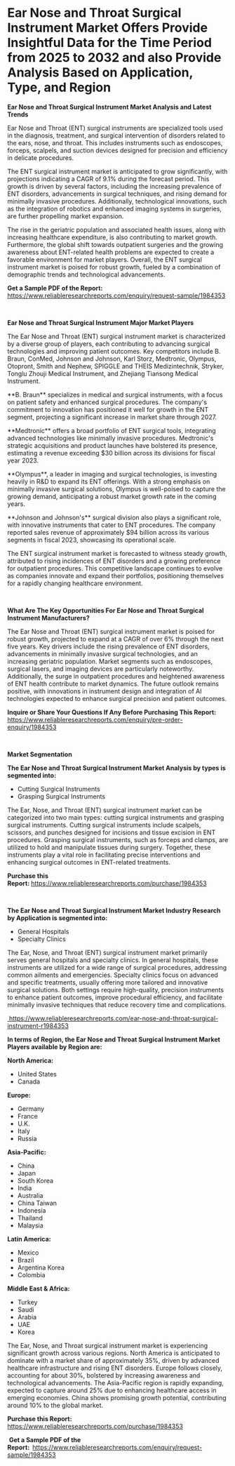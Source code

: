 <p><h1>Ear Nose and Throat Surgical Instrument Market Offers Provide Insightful Data for the Time Period from 2025 to 2032 and also Provide Analysis Based on Application, Type, and Region</h1></p><p><strong>Ear Nose and Throat Surgical Instrument Market Analysis and Latest Trends</strong></p>
<p><p>Ear Nose and Throat (ENT) surgical instruments are specialized tools used in the diagnosis, treatment, and surgical intervention of disorders related to the ears, nose, and throat. This includes instruments such as endoscopes, forceps, scalpels, and suction devices designed for precision and efficiency in delicate procedures.</p><p>The ENT surgical instrument market is anticipated to grow significantly, with projections indicating a CAGR of 9.1% during the forecast period. This growth is driven by several factors, including the increasing prevalence of ENT disorders, advancements in surgical techniques, and rising demand for minimally invasive procedures. Additionally, technological innovations, such as the integration of robotics and enhanced imaging systems in surgeries, are further propelling market expansion.</p><p>The rise in the geriatric population and associated health issues, along with increasing healthcare expenditure, is also contributing to market growth. Furthermore, the global shift towards outpatient surgeries and the growing awareness about ENT-related health problems are expected to create a favorable environment for market players. Overall, the ENT surgical instrument market is poised for robust growth, fueled by a combination of demographic trends and technological advancements.</p></p>
<p><strong>Get a Sample PDF of the Report:&nbsp;</strong> <a href="https://www.reliableresearchreports.com/enquiry/request-sample/1984353?utm_campaign=2242&utm_medium=2&utm_source=Github&utm_content=ia&utm_term=16042025&utm_id=ear-nose-and-throat-surgical-instrument">https://www.reliableresearchreports.com/enquiry/request-sample/1984353</a></p>
<p>&nbsp;</p>
<p><strong>Ear Nose and Throat Surgical Instrument Major Market Players</strong></p>
<p><p>The Ear Nose and Throat (ENT) surgical instrument market is characterized by a diverse group of players, each contributing to advancing surgical technologies and improving patient outcomes. Key competitors include B. Braun, ConMed, Johnson and Johnson, Karl Storz, Medtronic, Olympus, Otopront, Smith and Nephew, SPIGGLE and THEIS Medizintechnik, Stryker, Tonglu Zhouji Medical Instrument, and Zhejiang Tiansong Medical Instrument.</p><p>**B. Braun** specializes in medical and surgical instruments, with a focus on patient safety and enhanced surgical procedures. The company's commitment to innovation has positioned it well for growth in the ENT segment, projecting a significant increase in market share through 2027.</p><p>**Medtronic** offers a broad portfolio of ENT surgical tools, integrating advanced technologies like minimally invasive procedures. Medtronic's strategic acquisitions and product launches have bolstered its presence, estimating a revenue exceeding $30 billion across its divisions for fiscal year 2023.</p><p>**Olympus**, a leader in imaging and surgical technologies, is investing heavily in R&D to expand its ENT offerings. With a strong emphasis on minimally invasive surgical solutions, Olympus is well-poised to capture the growing demand, anticipating a robust market growth rate in the coming years.</p><p>**Johnson and Johnson's** surgical division also plays a significant role, with innovative instruments that cater to ENT procedures. The company reported sales revenue of approximately $94 billion across its various segments in fiscal 2023, showcasing its operational scale.</p><p>The ENT surgical instrument market is forecasted to witness steady growth, attributed to rising incidences of ENT disorders and a growing preference for outpatient procedures. This competitive landscape continues to evolve as companies innovate and expand their portfolios, positioning themselves for a rapidly changing healthcare environment.</p></p>
<p>&nbsp;</p>
<p><strong>What Are The Key Opportunities For Ear Nose and Throat Surgical Instrument Manufacturers?</strong></p>
<p><p>The Ear Nose and Throat (ENT) surgical instrument market is poised for robust growth, projected to expand at a CAGR of over 6% through the next five years. Key drivers include the rising prevalence of ENT disorders, advancements in minimally invasive surgical technologies, and an increasing geriatric population. Market segments such as endoscopes, surgical lasers, and imaging devices are particularly noteworthy. Additionally, the surge in outpatient procedures and heightened awareness of ENT health contribute to market dynamics. The future outlook remains positive, with innovations in instrument design and integration of AI technologies expected to enhance surgical precision and patient outcomes.</p></p>
<p><strong>Inquire or Share Your Questions If Any Before Purchasing This Report:</strong> <a href="https://www.reliableresearchreports.com/enquiry/pre-order-enquiry/1984353?utm_campaign=2242&utm_medium=2&utm_source=Github&utm_content=ia&utm_term=16042025&utm_id=ear-nose-and-throat-surgical-instrument">https://www.reliableresearchreports.com/enquiry/pre-order-enquiry/1984353</a></p>
<p>&nbsp;</p>
<p><strong>Market Segmentation</strong></p>
<p><strong>The Ear Nose and Throat Surgical Instrument Market Analysis by types is segmented into:</strong></p>
<p><ul><li>Cutting Surgical Instruments</li><li>Grasping Surgical Instruments</li></ul></p>
<p><p>The Ear, Nose, and Throat (ENT) surgical instrument market can be categorized into two main types: cutting surgical instruments and grasping surgical instruments. Cutting surgical instruments include scalpels, scissors, and punches designed for incisions and tissue excision in ENT procedures. Grasping surgical instruments, such as forceps and clamps, are utilized to hold and manipulate tissues during surgery. Together, these instruments play a vital role in facilitating precise interventions and enhancing surgical outcomes in ENT-related treatments.</p></p>
<p><strong>Purchase this Report:&nbsp;</strong><a href="https://www.reliableresearchreports.com/purchase/1984353?utm_campaign=2242&utm_medium=2&utm_source=Github&utm_content=ia&utm_term=16042025&utm_id=ear-nose-and-throat-surgical-instrument">https://www.reliableresearchreports.com/purchase/1984353</a></p>
<p>&nbsp;</p>
<p><strong>The Ear Nose and Throat Surgical Instrument Market Industry Research by Application is segmented into:</strong></p>
<p><ul><li>General Hospitals</li><li>Specialty Clinics</li></ul></p>
<p><p>The Ear, Nose, and Throat (ENT) surgical instrument market primarily serves general hospitals and specialty clinics. In general hospitals, these instruments are utilized for a wide range of surgical procedures, addressing common ailments and emergencies. Specialty clinics focus on advanced and specific treatments, usually offering more tailored and innovative surgical solutions. Both settings require high-quality, precision instruments to enhance patient outcomes, improve procedural efficiency, and facilitate minimally invasive techniques that reduce recovery time and complications.</p></p>
<p><a href="https://www.reliableresearchreports.com/ear-nose-and-throat-surgical-instrument-r1984353?utm_campaign=2242&utm_medium=2&utm_source=Github&utm_content=ia&utm_term=16042025&utm_id=ear-nose-and-throat-surgical-instrument">&nbsp;https://www.reliableresearchreports.com/ear-nose-and-throat-surgical-instrument-r1984353</a></p>
<p><strong>In terms of Region, the Ear Nose and Throat Surgical Instrument Market Players available by Region are:</strong></p>
<p>
    <p> <strong> North America: </strong>
        <ul>
            <li>United States</li>
            <li>Canada</li>
        </ul>
        </p> 
    <p> <strong> Europe: </strong>
        <ul>
            <li>Germany</li>
            <li>France</li>
            <li>U.K.</li>
            <li>Italy</li>
            <li>Russia</li>
        </ul>
        </p> 
    <p> <strong> Asia-Pacific: </strong>
        <ul>
            <li>China</li>
            <li>Japan</li>
            <li>South Korea</li>
            <li>India</li>
            <li>Australia</li>
            <li>China Taiwan</li>
            <li>Indonesia</li>
            <li>Thailand</li>
            <li>Malaysia</li>
        </ul>
        </p> 
    <p> <strong> Latin America: </strong>
        <ul>
            <li>Mexico</li>
            <li>Brazil</li>
            <li>Argentina Korea</li>
            <li>Colombia</li>
        </ul>
        </p> 
    <p> <strong> Middle East & Africa: </strong>
        <ul>
            <li>Turkey</li>
            <li>Saudi</li>
            <li>Arabia</li>
            <li>UAE</li>
            <li>Korea</li>
        </ul>
    </p>
    </p>
<p><p>The Ear, Nose, and Throat surgical instrument market is experiencing significant growth across various regions. North America is anticipated to dominate with a market share of approximately 35%, driven by advanced healthcare infrastructure and rising ENT disorders. Europe follows closely, accounting for about 30%, bolstered by increasing awareness and technological advancements. The Asia-Pacific region is rapidly expanding, expected to capture around 25% due to enhancing healthcare access in emerging economies. China shows promising growth potential, contributing around 10% to the global market.</p></p>
<p><strong>Purchase this Report: </strong><a href="https://www.reliableresearchreports.com/purchase/1984353?utm_campaign=2242&utm_medium=2&utm_source=Github&utm_content=ia&utm_term=16042025&utm_id=ear-nose-and-throat-surgical-instrument">https://www.reliableresearchreports.com/purchase/1984353</a></p>
<p>&nbsp;<strong>Get a Sample PDF of the Report:&nbsp;&nbsp;</strong><a href="https://www.reliableresearchreports.com/enquiry/request-sample/1984353?utm_campaign=2242&utm_medium=2&utm_source=Github&utm_content=ia&utm_term=16042025&utm_id=ear-nose-and-throat-surgical-instrument">https://www.reliableresearchreports.com/enquiry/request-sample/1984353</a></p>
<p><strong></strong></p>
<p><p></p><p></p><p></p></p>